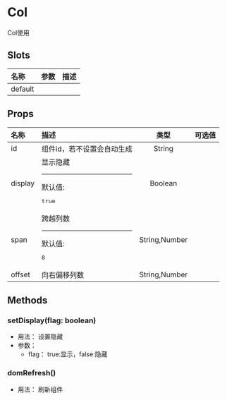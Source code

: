 # Col


Col使用

## Slots

| 名称    | 参数 | 描述 |
| :------ | :--- | :--- |
| default |      |      |

## Props

| 名称    | 描述                                   |      类型     | 可选值 |
| :------ | :------------------------------------- | :-----------: | :----- |
| id      | 组件id，若不设置会自动生成             |     String    |        |
| display | 显示隐藏<hr>默认值:<br><pre>true</pre> |    Boolean    |        |
| span    | 跨越列数<hr>默认值:<br><pre>8</pre>    | String,Number |        |
| offset  | 向右偏移列数                           | String,Number |        |

## Methods

### setDisplay(flag: boolean)
- 用法： 设置隐藏
- 参数：
	 - flag： true:显示，false:隐藏

### domRefresh()
- 用法： 刷新组件